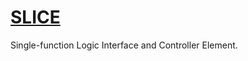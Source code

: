# [SLICE](https://feastorg.github.io/projects/slice/)

Single-function Logic Interface and Controller Element.
